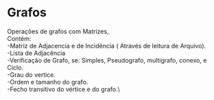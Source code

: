 # Grafos
Operações de grafos com Matrizes,\
Contém:\
  -Matriz de Adjacencia e de Incidência ( Através de leitura de Arquivo).\
  -Lista de Adjacência\
  -Verificação de Grafo, se: Simples, Pseudografo, multigrafo, conexo, e Ciclo.\
  -Grau do vertice.\
  -Ordem e tamanho do grafo.\
  -Fecho transitivo do vértice e do grafo.\
